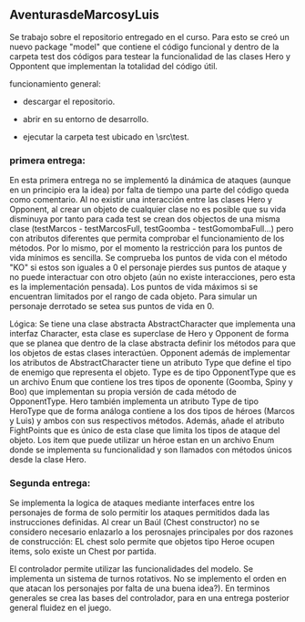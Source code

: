 ## AventurasdeMarcosyLuis
Se trabajo sobre el repositorio entregado en el curso. Para esto se creó un nuevo package "model" que contiene el código funcional y dentro de la carpeta test
dos códigos para testear la funcionalidad de las clases Hero y Oppontent que implementan la totalidad del código útil.

funcionamiento general:

- descargar el repositorio.

- abrir en su entorno de desarrollo.

- ejecutar la carpeta test ubicado en \src\test.

### primera entrega:

En esta primera entrega no se implementó la dinámica de ataques (aunque en un principio era la idea) por falta de tiempo una parte del código queda como comentario. Al no existir 
una interacción entre las clases Hero y Opponent, al crear un objeto de cualquier clase no es posible que su vida disminuya por tanto para cada test se crean dos objectos de una 
misma clase (testMarcos - testMarcosFull, testGoomba - testGomombaFull...) pero con atributos diferentes que permita comprobar el funcionamiento de los métodos. Por lo mismo, por 
el momento la restricción para los puntos de vida mínimos es sencilla. Se comprueba los puntos de vida con el método "KO" si estos son iguales a 0 el personaje pierdes sus puntos 
de ataque y no puede interactuar con otro objeto (aún no existe interacciones, pero esta es la implementación pensada). Los puntos de vida máximos si se encuentran limitados por 
el rango de cada objeto. Para simular un personaje derrotado se setea sus puntos de vida en 0.

Lógica:
Se tiene una clase abstracta AbstractCharacter que implementa una interfaz Character, esta clase es superclase de Hero y Opponent de forma que se planea que dentro de la clase
abstracta definir los métodos para que los objetos de estas clases interactúen. Opponent además de implementar los atributos de AbstractCharacter tiene un atributo Type que define
el tipo de enemigo que representa el objeto. Type es de tipo OpponentType que es un archivo Enum que contiene los tres tipos de oponente (Goomba, Spiny y Boo) que implementan su 
propia versión de cada método de OpponentType. Hero también implementa un atributo Type de tipo HeroType que de forma análoga contiene a los dos tipos de héroes (Marcos y Luis)  y 
ambos con sus respectivos métodos. Además, añade el atributo FightPoints que es único de esta clase que limita los tipos de ataque del objeto. Los item que puede utilizar un héroe 
estan en un archivo Enum donde se implementa su funcionalidad y son llamados con métodos únicos desde la clase Hero.


### Segunda entrega:

Se implementa la logica de ataques mediante interfaces entre los personajes de forma de solo permitir los ataques permitidos dada las instrucciones definidas. Al crear un  Baúl (Chest constructor) no se considero necesario enlazarlo a los perosnajes principales por dos razones de construcción: EL chest solo permite que objetos tipo Heroe ocupen items, solo existe un Chest por partida. 

El controlador permite utilizar las funcionalidades del modelo. Se implementa un sistema de turnos rotativos. No se implemento el orden en que atacan los personajes por falta de una buena idea?). En terminos generales se crea las bases del controlador, para en una entrega posterior general fluidez en el juego.


